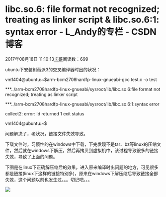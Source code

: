 # libc.so.6: file format not recognized; treating as linker script & libc.so.6:1: syntax error - L_Andy的专栏 - CSDN博客

2017年08月18日 11:10:13[卡哥](https://me.csdn.net/L_Andy)阅读数：699



ubuntu下安装树莓派3的交叉编译器时出的状况：

vm1404@ubuntu:~$arm-bcm2708hardfp-linux-gnueabi-gcc test.c -o test

***../arm-bcm2708hardfp-linux-gnueabi/sysroot/lib/libc.so.6:file format not recognized; treating as linker script

***../arm-bcm2708hardfp-linux-gnueabi/sysroot/lib/libc.so.6:1:syntax error

collect2: error: ld returned 1 exit status

vm1404@ubuntu:~$

问题解决了，老状况，链接文件失效导致。

下载文件时，习惯性的在windows中下载，下完发现不是tar、bz等linux的压缩文件，然后就在windows下解压，然后再拷贝到虚拟机中，该过程导致很多的链接失效，导致了上面的问题。

下图是在linux下正确解压缩后的效果。进入原来编译时出问题的地方，可见很多都是链接(linux下这样的链接特别多)，原来在windows下解压缩后导致链接全部失效，这个问题以前也发生过。。。切记吧。。。

![](https://img-blog.csdn.net/20160803171815897)

